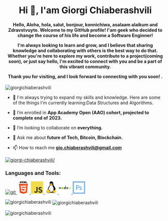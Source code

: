 <h1 align="center">Hi 👋, I'am Giorgi Chiaberashvili</h1>
<h4 align="center">Hello, Aloha, hola, salut, bonjour, konnichiwa, asalaam alaikum and Zdravstvuyte. Welcome to my GitHub profile! I'am geek who decided to change the course of his life and become a Software Enginner!

I'm always looking to learn and grow, and I believe that sharing knowledge and collaborating with others is the best way to do that. Whether you're here to explore my work, contribute to a project(coming soon), or just say hello, I'm excited to connect with you and be a part of this vibrant community.

Thank you for visiting, and I look forward to connecting with you soon!
.</h4>

<p align="left"> <img src="https://komarev.com/ghpvc/?username=giorgichiaberashvili&label=Profile%20views&color=0e75b6&style=flat" alt="giorgichiaberashvili" /> </p>

- 🔭 I'm always trying to expand my skills and knowledge. Here are some of the things I'm currently learning:Data Structures and Algorithms.

- 🌱 I’m enrolled in **App Academy Open (AAO) cohort, projected to complete end of 2023.**

- 👯 I’m looking to collaborate on **everything.**

- 💬 Ask me about **future of Tech, Bitcoin, Blockchain.**

- 📫 How to reach me **gio.chiaberashvili@gmail.com**


<p align="left">
<a href="https://linkedin.com/in/giorgi-chiaberashvili/" target="blank"><img align="center" src="https://raw.githubusercontent.com/rahuldkjain/github-profile-readme-generator/master/src/images/icons/Social/linked-in-alt.svg" alt="giorgi-chiaberashvili/" height="30" width="40" /></a>
</p>

<h3 align="left">Languages and Tools:</h3>
<p align="left"> <a href="https://git-scm.com/" target="_blank" rel="noreferrer"> <img src="https://www.vectorlogo.zone/logos/git-scm/git-scm-icon.svg" alt="git" width="40" height="40"/> </a> <a href="https://www.w3.org/html/" target="_blank" rel="noreferrer"> <img src="https://raw.githubusercontent.com/devicons/devicon/master/icons/html5/html5-original-wordmark.svg" alt="html5" width="40" height="40"/> </a> <a href="https://developer.mozilla.org/en-US/docs/Web/JavaScript" target="_blank" rel="noreferrer"> <img src="https://raw.githubusercontent.com/devicons/devicon/master/icons/javascript/javascript-original.svg" alt="javascript" width="40" height="40"/> </a> <a href="https://www.linux.org/" target="_blank" rel="noreferrer"> <img src="https://raw.githubusercontent.com/devicons/devicon/master/icons/linux/linux-original.svg" alt="linux" width="40" height="40"/> </a> <a href="https://nodejs.org" target="_blank" rel="noreferrer"> <img src="https://raw.githubusercontent.com/devicons/devicon/master/icons/nodejs/nodejs-original-wordmark.svg" alt="nodejs" width="40" height="40"/> </a> <a href="https://www.photoshop.com/en" target="_blank" rel="noreferrer"> <img src="https://raw.githubusercontent.com/devicons/devicon/master/icons/photoshop/photoshop-line.svg" alt="photoshop" width="40" height="40"/> </a> </p>

<p><img align="left" src="https://github-readme-stats.vercel.app/api/top-langs?username=giorgichiaberashvili&show_icons=true&locale=en&layout=compact" alt="giorgichiaberashvili" /></p>

<p>&nbsp;<img align="center" src="https://github-readme-stats.vercel.app/api?username=giorgichiaberashvili&show_icons=true&locale=en" alt="giorgichiaberashvili" /></p>

<p><img align="center" src="https://github-readme-streak-stats.herokuapp.com/?user=giorgichiaberashvili&" alt="giorgichiaberashvili" /></p>

